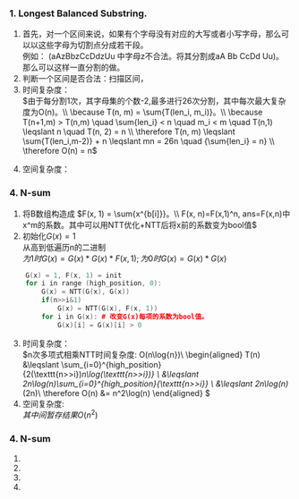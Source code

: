 ### 1. Longest Balanced Substring.

1. 首先，对一个区间来说，如果有个字母没有对应的大写或者小写字母，那么可以以这些字母为切割点分成若干段。
  <br>  例如： (aAzBbzCcDdzUu 中字母z不合法。将其分割成aA Bb CcDd Uu)。<br>
  那么可以这样一直分割的做。 
2. 判断一个区间是否合法：扫描区间，
3. 时间复杂度： <br>
  $由于每分割1次，其字母集的个数-2,最多进行26次分割，其中每次最大复杂度为O(n)。\\
    \because T(n, m) = \sum{T(len_i, m_i)}。\\
    \because T(n+1,m) > T(n,m) 
    \quad \sum{len_i} < n
    \quad  m_i < m
    \quad T(n,1) \leqslant n \quad T(n, 2) = n \\
    \therefore T(n, m) \leqslant \sum{T(len_i,m-2)} + n \leqslant mn = 26n \quad {\sum{len_i} = n} \\
    \therefore O(n) = n$  
<!-- $T(n) = \displaystyle\sum{T(len_i)}+n。其中由于每分割1次，其字母集的个数-1$ -->
4. 空间复杂度：
  
### 4. N-sum

1. 将B数组构造成 $F(x, 1) = \sum{x^{b[i]}}。\\ F(x, n)=F(x,1)^n, ans=F(x,n)中x^m的系数。其中可以用NTT优化+NTT后将x前的系数变为bool值$
2. 初始化$G(x) = 1$<br>从高到低遍历n的二进制<br>$为1时G(x) = G(x)*G(x)*F(x, 1);为0时G(x) = G(x)*G(x)$
```cpp
    G(x) = 1, F(x, 1) = init
    for i in range (high_position, 0):
        G(x) = NTT(G(x), G(x))
        if(n>>i&1)
            G(x) = NTT(G(x), F(x, 1))
        for i in G(x): # 改变G(x)每项的系数为bool值。
            G(x)[i] = G(x)[i] > 0
```
3. 时间复杂度：<br> 
  $n次多项式相乘NTT时间复杂度: O(n\log{n})\\
  \begin{aligned} 
  T(n) &\leqslant \sum_{i=0}^{high\_position}{2(\texttt{n>>i})*n\log(\texttt{n>>i})} \\
   &\leqslant 2n\log(n)\sum_{i=0}^{high\_position}{\texttt{n>>i}} \\
   &\leqslant 2n\log(n)*(2n)\\
   \therefore O(n) &= n^2\log(n)
   \end{aligned}
   $
4. 空间复杂度:<br>
   $其中间暂存结果O(n^2)$




### 4. N-sum

1. 
2. 
3. 
4. 


